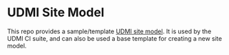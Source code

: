 # UDMI Site Model

This repo provides a sample/template
[UDMI site model](https://github.com/faucetsdn/udmi/blob/master/docs/specs/site_model.md).
It is used by the UDMI CI suite, and can also be used a base template for creating
a new site model.
